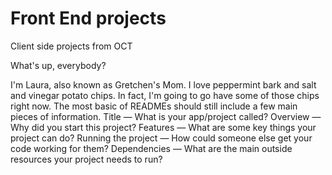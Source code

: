 # Front End projects 
Client side projects from OCT

What's up, everybody?

I'm Laura, also known as Gretchen's Mom. I love peppermint bark and salt and vinegar potato chips.  In fact, I'm going to go have some of those chips right now. 
The most basic of READMEs should still include a few main pieces of information.
Title — What is your app/project called?
Overview — Why did you start this project?
Features — What are some key things your project can do?
Running the project — How could someone else get your code working for them?
Dependencies — What are the main outside resources your project needs to run?

